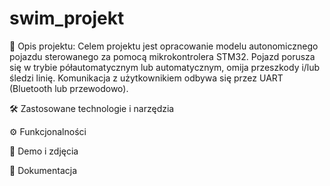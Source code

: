 # swim_projekt

📌 Opis projektu: Celem projektu jest opracowanie modelu autonomicznego pojazdu sterowanego za pomocą mikrokontrolera STM32. Pojazd porusza się w trybie półautomatycznym lub automatycznym, omija przeszkody i/lub śledzi linię. Komunikacja z użytkownikiem odbywa się przez UART (Bluetooth lub przewodowo).

🛠️ Zastosowane technologie i narzędzia

⚙️ Funkcjonalności

📸 Demo i zdjęcia

📄 Dokumentacja
